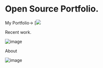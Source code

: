 # Open Source Portfolio. 
My Portfolio-> [![](https://abdullah165.github.io/Portfolio/)

Recent work.

![image](https://github.com/Abdullah165/Portfolio/assets/63372032/879f0010-04d4-431a-bc4a-94abcd645439)

About 

![image](https://github.com/Abdullah165/Portfolio/assets/63372032/4493077e-82db-491c-b7dc-04951ec9fd5b)
